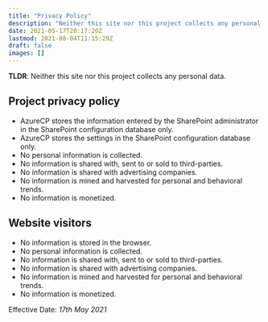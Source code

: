 ```yaml
---
title: "Privacy Policy"
description: "Neither this site nor this project collects any personal data."
date: 2021-05-17T20:17:20Z
lastmod: 2021-08-04T11:15:29Z
draft: false
images: []
---
```


__TLDR__: Neither this site nor this project collects any personal data.

## Project privacy policy

- AzureCP stores the information entered by the SharePoint administrator in the SharePoint configuration database only.
- AzureCP stores the settings in the SharePoint configuration database only.
- No personal information is collected.
- No information is shared with, sent to or sold to third-parties.
- No information is shared with advertising companies.
- No information is mined and harvested for personal and behavioral trends.
- No information is monetized.

## Website visitors

- No information is stored in the browser.
- No personal information is collected.
- No information is shared with, sent to or sold to third-parties.
- No information is shared with advertising companies.
- No information is mined and harvested for personal and behavioral trends.
- No information is monetized.

Effective Date: _17th May 2021_
